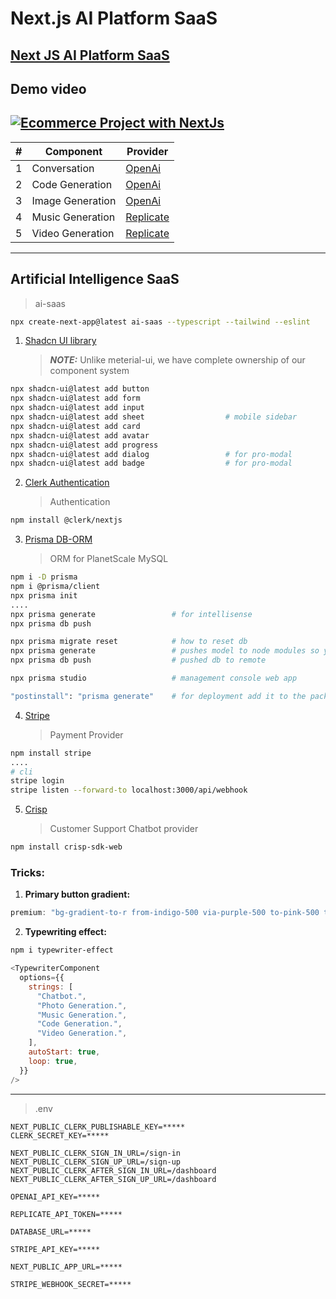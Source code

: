 # Next.js AI Platform SaaS

## [Next JS AI Platform SaaS](https://www.youtube.com/watch?v=ffJ38dBzrlY)

## Demo video

## [![Ecommerce Project with NextJs](https://img.youtube.com/vi/kVKMu_YfVRw/0.jpg)](https://www.youtube.com/watch?v=kVKMu_YfVRw)

| #   | Component        | Provider                            |
| --- | ---------------- | ----------------------------------- |
| 1   | Conversation     | [OpenAi](https://openai.com/)       |
| 2   | Code Generation  | [OpenAi](https://openai.com/)       |
| 3   | Image Generation | [OpenAi](https://openai.com/)       |
| 4   | Music Generation | [Replicate](https://replicate.com/) |
| 5   | Video Generation | [Replicate](https://replicate.com/) |

---

## Artificial Intelligence SaaS

> ai-saas

```bash
npx create-next-app@latest ai-saas --typescript --tailwind --eslint
```

1. [Shadcn UI library](https://ui.shadcn.com/docs)
   > **_NOTE:_** Unlike meterial-ui, we have complete ownership of our component system

```bash
npx shadcn-ui@latest add button
npx shadcn-ui@latest add form
npx shadcn-ui@latest add input
npx shadcn-ui@latest add sheet                  # mobile sidebar
npx shadcn-ui@latest add card
npx shadcn-ui@latest add avatar
npx shadcn-ui@latest add progress
npx shadcn-ui@latest add dialog                 # for pro-modal
npx shadcn-ui@latest add badge                  # for pro-modal
```

2. [Clerk Authentication](https://clerk.com/)
   > Authentication

```bash
npm install @clerk/nextjs
```

3. [Prisma DB-ORM](https://www.prisma.io/)
   > ORM for PlanetScale MySQL

```bash
npm i -D prisma
npm i @prisma/client
npx prisma init
....
npx prisma generate                 # for intellisense
npx prisma db push

npx prisma migrate reset            # how to reset db
npx prisma generate                 # pushes model to node modules so you can use
npx prisma db push                  # pushed db to remote

npx prisma studio                   # management console web app

"postinstall": "prisma generate"    # for deployment add it to the package.json scripts
```

4. [Stripe](https://stripe.com/)
   > Payment Provider

```bash
npm install stripe
....
# cli
stripe login
stripe listen --forward-to localhost:3000/api/webhook
```

5. [Crisp](https://crisp.chat/en/)
   > Customer Support Chatbot provider

```bash
npm install crisp-sdk-web
```

### Tricks:

1. **Primary button gradient:**

```js
premium: "bg-gradient-to-r from-indigo-500 via-purple-500 to-pink-500 text-white border-0",
```

2. **Typewriting effect:**

```bash
npm i typewriter-effect
```

```js
<TypewriterComponent
  options={{
    strings: [
      "Chatbot.",
      "Photo Generation.",
      "Music Generation.",
      "Code Generation.",
      "Video Generation.",
    ],
    autoStart: true,
    loop: true,
  }}
/>
```

---

> .env

```
NEXT_PUBLIC_CLERK_PUBLISHABLE_KEY=*****
CLERK_SECRET_KEY=*****

NEXT_PUBLIC_CLERK_SIGN_IN_URL=/sign-in
NEXT_PUBLIC_CLERK_SIGN_UP_URL=/sign-up
NEXT_PUBLIC_CLERK_AFTER_SIGN_IN_URL=/dashboard
NEXT_PUBLIC_CLERK_AFTER_SIGN_UP_URL=/dashboard

OPENAI_API_KEY=*****

REPLICATE_API_TOKEN=*****

DATABASE_URL=*****

STRIPE_API_KEY=*****

NEXT_PUBLIC_APP_URL=*****

STRIPE_WEBHOOK_SECRET=*****
```
